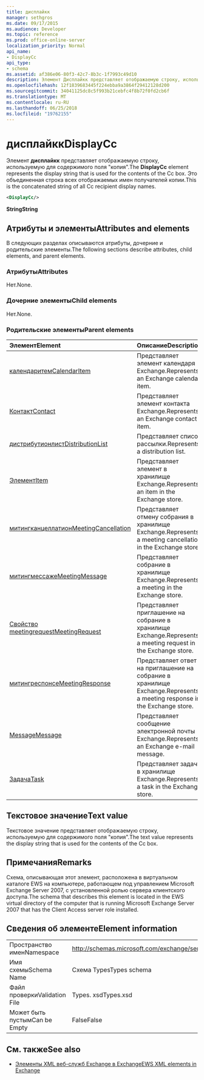 ```yaml
---
title: дисплайкк
manager: sethgros
ms.date: 09/17/2015
ms.audience: Developer
ms.topic: reference
ms.prod: office-online-server
localization_priority: Normal
api_name:
- DisplayCc
api_type:
- schema
ms.assetid: af386e06-80f3-42c7-8b3c-1f7993c49d10
description: Элемент Дисплайкк представляет отображаемую строку, используемую для содержимого поля "копия". Это объединенная строка всех отображаемых имен получателей копии.
ms.openlocfilehash: 12f1839683445f224ebba9a3864f29412128d200
ms.sourcegitcommit: 34041125dc8c5f993b21cebfc4f8b72f0fd2cb6f
ms.translationtype: MT
ms.contentlocale: ru-RU
ms.lasthandoff: 06/25/2018
ms.locfileid: "19762155"
---
```

# <a name="displaycc"></a><span data-ttu-id="eed35-104">дисплайкк</span><span class="sxs-lookup"><span data-stu-id="eed35-104">DisplayCc</span></span>

<span data-ttu-id="eed35-105">Элемент **дисплайкк** представляет отображаемую строку, используемую для содержимого поля "копия".</span><span class="sxs-lookup"><span data-stu-id="eed35-105">The **DisplayCc** element represents the display string that is used for the contents of the Cc box.</span></span> <span data-ttu-id="eed35-106">Это объединенная строка всех отображаемых имен получателей копии.</span><span class="sxs-lookup"><span data-stu-id="eed35-106">This is the concatenated string of all Cc recipient display names.</span></span> 
  
```xml
<DisplayCc/>
```

 <span data-ttu-id="eed35-107">**String**</span><span class="sxs-lookup"><span data-stu-id="eed35-107">**String**</span></span>
## <a name="attributes-and-elements"></a><span data-ttu-id="eed35-108">Атрибуты и элементы</span><span class="sxs-lookup"><span data-stu-id="eed35-108">Attributes and elements</span></span>

<span data-ttu-id="eed35-109">В следующих разделах описываются атрибуты, дочерние и родительские элементы.</span><span class="sxs-lookup"><span data-stu-id="eed35-109">The following sections describe attributes, child elements, and parent elements.</span></span>
  
### <a name="attributes"></a><span data-ttu-id="eed35-110">Атрибуты</span><span class="sxs-lookup"><span data-stu-id="eed35-110">Attributes</span></span>

<span data-ttu-id="eed35-111">Нет.</span><span class="sxs-lookup"><span data-stu-id="eed35-111">None.</span></span>
  
### <a name="child-elements"></a><span data-ttu-id="eed35-112">Дочерние элементы</span><span class="sxs-lookup"><span data-stu-id="eed35-112">Child elements</span></span>

<span data-ttu-id="eed35-113">Нет.</span><span class="sxs-lookup"><span data-stu-id="eed35-113">None.</span></span>
  
### <a name="parent-elements"></a><span data-ttu-id="eed35-114">Родительские элементы</span><span class="sxs-lookup"><span data-stu-id="eed35-114">Parent elements</span></span>

|<span data-ttu-id="eed35-115">**Элемент**</span><span class="sxs-lookup"><span data-stu-id="eed35-115">**Element**</span></span>|<span data-ttu-id="eed35-116">**Описание**</span><span class="sxs-lookup"><span data-stu-id="eed35-116">**Description**</span></span>|
|:-----|:-----|
|[<span data-ttu-id="eed35-117">календаритем</span><span class="sxs-lookup"><span data-stu-id="eed35-117">CalendarItem</span></span>](calendaritem.md) <br/> |<span data-ttu-id="eed35-118">Представляет элемент календаря Exchange.</span><span class="sxs-lookup"><span data-stu-id="eed35-118">Represents an Exchange calendar item.</span></span>  <br/> |
|[<span data-ttu-id="eed35-119">Контакт</span><span class="sxs-lookup"><span data-stu-id="eed35-119">Contact</span></span>](contact.md) <br/> |<span data-ttu-id="eed35-120">Представляет элемент контакта Exchange.</span><span class="sxs-lookup"><span data-stu-id="eed35-120">Represents an Exchange contact item.</span></span>  <br/> |
|[<span data-ttu-id="eed35-121">дистрибутионлист</span><span class="sxs-lookup"><span data-stu-id="eed35-121">DistributionList</span></span>](distributionlist.md) <br/> |<span data-ttu-id="eed35-122">Представляет список рассылки.</span><span class="sxs-lookup"><span data-stu-id="eed35-122">Represents a distribution list.</span></span>  <br/> |
|[<span data-ttu-id="eed35-123">Элемент</span><span class="sxs-lookup"><span data-stu-id="eed35-123">Item</span></span>](item.md) <br/> |<span data-ttu-id="eed35-124">Представляет элемент в хранилище Exchange.</span><span class="sxs-lookup"><span data-stu-id="eed35-124">Represents an item in the Exchange store.</span></span>  <br/> |
|[<span data-ttu-id="eed35-125">митингканцеллатион</span><span class="sxs-lookup"><span data-stu-id="eed35-125">MeetingCancellation</span></span>](meetingcancellation.md) <br/> |<span data-ttu-id="eed35-126">Представляет отмену собрания в хранилище Exchange.</span><span class="sxs-lookup"><span data-stu-id="eed35-126">Represents a meeting cancellation in the Exchange store.</span></span>  <br/> |
|[<span data-ttu-id="eed35-127">митингмессаже</span><span class="sxs-lookup"><span data-stu-id="eed35-127">MeetingMessage</span></span>](meetingmessage.md) <br/> |<span data-ttu-id="eed35-128">Представляет собрание в хранилище Exchange.</span><span class="sxs-lookup"><span data-stu-id="eed35-128">Represents a meeting in the Exchange store.</span></span>  <br/> |
|[<span data-ttu-id="eed35-129">Свойство meetingrequest</span><span class="sxs-lookup"><span data-stu-id="eed35-129">MeetingRequest</span></span>](meetingrequest.md) <br/> |<span data-ttu-id="eed35-130">Представляет приглашение на собрание в хранилище Exchange.</span><span class="sxs-lookup"><span data-stu-id="eed35-130">Represents a meeting request in the Exchange store.</span></span>  <br/> |
|[<span data-ttu-id="eed35-131">митингреспонсе</span><span class="sxs-lookup"><span data-stu-id="eed35-131">MeetingResponse</span></span>](meetingresponse.md) <br/> |<span data-ttu-id="eed35-132">Представляет ответ на приглашение на собрание в хранилище Exchange.</span><span class="sxs-lookup"><span data-stu-id="eed35-132">Represents a meeting response in the Exchange store.</span></span>  <br/> |
|[<span data-ttu-id="eed35-133">Message</span><span class="sxs-lookup"><span data-stu-id="eed35-133">Message</span></span>](message-ex15websvcsotherref.md) <br/> |<span data-ttu-id="eed35-134">Представляет сообщение электронной почты Exchange.</span><span class="sxs-lookup"><span data-stu-id="eed35-134">Represents an Exchange e-mail message.</span></span>  <br/> |
|[<span data-ttu-id="eed35-135">Задача</span><span class="sxs-lookup"><span data-stu-id="eed35-135">Task</span></span>](task.md) <br/> |<span data-ttu-id="eed35-136">Представляет задачу в хранилище Exchange.</span><span class="sxs-lookup"><span data-stu-id="eed35-136">Represents a task in the Exchange store.</span></span>  <br/> |
   
## <a name="text-value"></a><span data-ttu-id="eed35-137">Текстовое значение</span><span class="sxs-lookup"><span data-stu-id="eed35-137">Text value</span></span>

<span data-ttu-id="eed35-138">Текстовое значение представляет отображаемую строку, используемую для содержимого поля "копия".</span><span class="sxs-lookup"><span data-stu-id="eed35-138">The text value represents the display string that is used for the contents of the Cc box.</span></span>
  
## <a name="remarks"></a><span data-ttu-id="eed35-139">Примечания</span><span class="sxs-lookup"><span data-stu-id="eed35-139">Remarks</span></span>

<span data-ttu-id="eed35-140">Схема, описывающая этот элемент, расположена в виртуальном каталоге EWS на компьютере, работающем под управлением Microsoft Exchange Server 2007, с установленной ролью сервера клиентского доступа.</span><span class="sxs-lookup"><span data-stu-id="eed35-140">The schema that describes this element is located in the EWS virtual directory of the computer that is running Microsoft Exchange Server 2007 that has the Client Access server role installed.</span></span>
  
## <a name="element-information"></a><span data-ttu-id="eed35-141">Сведения об элементе</span><span class="sxs-lookup"><span data-stu-id="eed35-141">Element information</span></span>

|||
|:-----|:-----|
|<span data-ttu-id="eed35-142">Пространство имен</span><span class="sxs-lookup"><span data-stu-id="eed35-142">Namespace</span></span>  <br/> |http://schemas.microsoft.com/exchange/services/2006/types  <br/> |
|<span data-ttu-id="eed35-143">Имя схемы</span><span class="sxs-lookup"><span data-stu-id="eed35-143">Schema Name</span></span>  <br/> |<span data-ttu-id="eed35-144">Схема Types</span><span class="sxs-lookup"><span data-stu-id="eed35-144">Types schema</span></span>  <br/> |
|<span data-ttu-id="eed35-145">Файл проверки</span><span class="sxs-lookup"><span data-stu-id="eed35-145">Validation File</span></span>  <br/> |<span data-ttu-id="eed35-146">Types. xsd</span><span class="sxs-lookup"><span data-stu-id="eed35-146">Types.xsd</span></span>  <br/> |
|<span data-ttu-id="eed35-147">Может быть пустым</span><span class="sxs-lookup"><span data-stu-id="eed35-147">Can be Empty</span></span>  <br/> |<span data-ttu-id="eed35-148">False</span><span class="sxs-lookup"><span data-stu-id="eed35-148">False</span></span>  <br/> |
   
## <a name="see-also"></a><span data-ttu-id="eed35-149">См. также</span><span class="sxs-lookup"><span data-stu-id="eed35-149">See also</span></span>

- [<span data-ttu-id="eed35-150">Элементы XML веб-служб Exchange в Exchange</span><span class="sxs-lookup"><span data-stu-id="eed35-150">EWS XML elements in Exchange</span></span>](ews-xml-elements-in-exchange.md)

